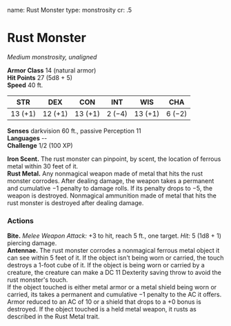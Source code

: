name: Rust Monster type: monstrosity cr: .5

# Rust Monster
_Medium monstrosity, unaligned_

**Armor Class** 14 (natural armor)    
**Hit Points** 27 (5d8 + 5)    
**Speed** 40 ft.

| STR     | DEX     | CON     | INT    | WIS     | CHA    |
| ------- | ------- | ------- | ------ | ------- | ------ |
| 13 (+1) | 12 (+1) | 13 (+1) | 2 (−4) | 13 (+1) | 6 (−2) |

**Senses** darkvision 60 ft., passive Perception 11    
**Languages** --    
**Challenge** 1/2 (100 XP)

**Iron Scent.** The rust monster can pinpoint, by scent, the location of ferrous metal within 30 feet of it.    
**Rust Metal.** Any nonmagical weapon made of metal that hits the rust monster corrodes. After dealing damage, the weapon takes a permanent and cumulative −1 penalty to damage rolls. If its penalty drops to −5, the weapon is destroyed. Nonmagical ammunition made of metal that hits the rust monster is destroyed after dealing damage.

### Actions
**Bite.** _Melee Weapon Attack:_ +3 to hit, reach 5 ft., one target. _Hit:_ 5 (1d8 + 1) piercing damage.    
**Antennae.** The rust monster corrodes a nonmagical ferrous metal object it can see within 5 feet of it. If the object isn't being worn or carried, the touch destroys a 1-foot cube of it. If the object is being worn or carried by a creature, the creature can make a DC 11 Dexterity saving throw to avoid the rust monster's touch.    
If the object touched is either metal armor or a metal shield being worn or carried, its takes a permanent and cumulative −1 penalty to the AC it offers. Armor reduced to an AC of 10 or a shield that drops to a +0 bonus is destroyed. If the object touched is a held metal weapon, it rusts as described in the Rust Metal trait.